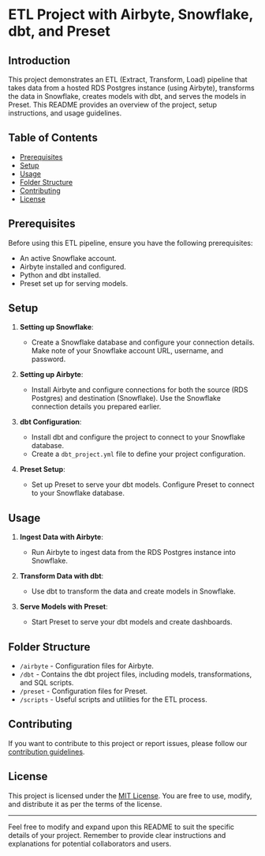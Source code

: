 # ETL Project with Airbyte, Snowflake, dbt, and Preset

## Introduction

This project demonstrates an ETL (Extract, Transform, Load) pipeline that takes data from a hosted RDS Postgres instance (using Airbyte), transforms the data in Snowflake, creates models with dbt, and serves the models in Preset. This README provides an overview of the project, setup instructions, and usage guidelines.

## Table of Contents

- [Prerequisites](#prerequisites)
- [Setup](#setup)
- [Usage](#usage)
- [Folder Structure](#folder-structure)
- [Contributing](#contributing)
- [License](#license)

## Prerequisites

Before using this ETL pipeline, ensure you have the following prerequisites:

- An active Snowflake account.
- Airbyte installed and configured.
- Python and dbt installed.
- Preset set up for serving models.

## Setup

1. **Setting up Snowflake**:
   - Create a Snowflake database and configure your connection details. Make note of your Snowflake account URL, username, and password.

2. **Setting up Airbyte**:
   - Install Airbyte and configure connections for both the source (RDS Postgres) and destination (Snowflake). Use the Snowflake connection details you prepared earlier.

3. **dbt Configuration**:
   - Install dbt and configure the project to connect to your Snowflake database.
   - Create a `dbt_project.yml` file to define your project configuration.

4. **Preset Setup**:
   - Set up Preset to serve your dbt models. Configure Preset to connect to your Snowflake database.

## Usage

1. **Ingest Data with Airbyte**:
   - Run Airbyte to ingest data from the RDS Postgres instance into Snowflake.

2. **Transform Data with dbt**:
   - Use dbt to transform the data and create models in Snowflake.

3. **Serve Models with Preset**:
   - Start Preset to serve your dbt models and create dashboards.

## Folder Structure

- `/airbyte` - Configuration files for Airbyte.
- `/dbt` - Contains the dbt project files, including models, transformations, and SQL scripts.
- `/preset` - Configuration files for Preset.
- `/scripts` - Useful scripts and utilities for the ETL process.

## Contributing

If you want to contribute to this project or report issues, please follow our [contribution guidelines](CONTRIBUTING.md).

## License

This project is licensed under the [MIT License](LICENSE). You are free to use, modify, and distribute it as per the terms of the license.

---

Feel free to modify and expand upon this README to suit the specific details of your project. Remember to provide clear instructions and explanations for potential collaborators and users.
